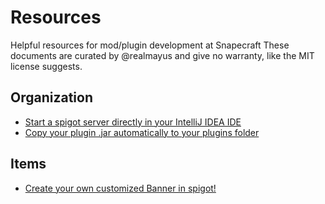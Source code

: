 # Resources
Helpful resources for mod/plugin development at Snapecraft
These documents are curated by @realmayus and give no warranty, like the MIT license suggests.


## Organization
* [Start a spigot server directly in your IntelliJ IDEA IDE](https://github.com/Snapecraft-Serverteam/Resources/blob/master/Start%20Server%20in%20IntelliJ.md)
* [Copy your plugin .jar automatically to your plugins folder](https://github.com/Snapecraft-Serverteam/Resources/blob/master/JAR%20Autocopy.md)

## Items
* [Create your own customized Banner in spigot!](https://github.com/Snapecraft-Serverteam/Resources/blob/master/Banners%20in%20Spigot)
